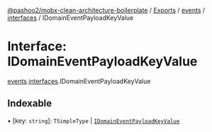 [@pashoo2/mobx-clean-architecture-boilerplate](../README.md) / [Exports](../modules.md) / [events](../modules/events.md) / [interfaces](../modules/events.interfaces.md) / IDomainEventPayloadKeyValue

# Interface: IDomainEventPayloadKeyValue

[events](../modules/events.md).[interfaces](../modules/events.interfaces.md).IDomainEventPayloadKeyValue

## Indexable

▪ [key: `string`]: `TSimpleType` \| [`IDomainEventPayloadKeyValue`](events.interfaces.idomaineventpayloadkeyvalue.md)
